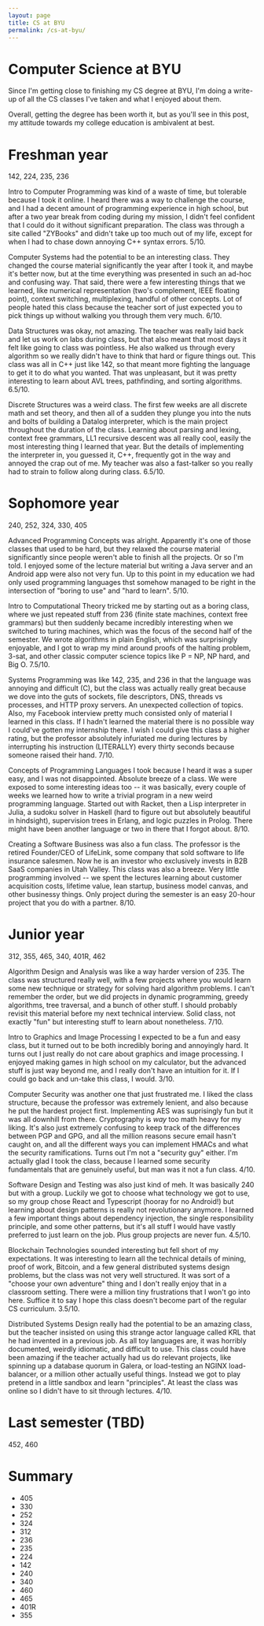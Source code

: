 ```yaml
---
layout: page
title: CS at BYU
permalink: /cs-at-byu/
---
```


Computer Science at BYU
===

Since I'm getting close to finishing my CS degree at BYU, I'm doing a write-up of all the CS classes I've taken and what I enjoyed about them.

Overall, getting the degree has been worth it, but as you'll see in this post, my attitude towards my college education is ambivalent at best.

Freshman year
===

142, 224, 235, 236

Intro to Computer Programming was kind of a waste of time, but tolerable because I took it online. I heard there was a way to challenge the course, and I had a decent amount of programming experience in high school, but after a two year break from coding during my mission, I didn't feel confident that I could do it without significant preparation. The class was through a site called "ZYBooks" and didn't take up too much out of my life, except for when I had to chase down annoying C++ syntax errors. 5/10.

Computer Systems had the potential to be an interesting class. They changed the course material significantly the year after I took it, and maybe it's better now, but at the time everything was presented in such an ad-hoc and confusing way. That said, there were a few interesting things that we learned, like numerical representation (two's complement, IEEE floating point), context switching, multiplexing, handful of other concepts. Lot of people hated this class because the teacher sort of just expected you to pick things up without walking you through them very much. 6/10.

Data Structures was okay, not amazing. The teacher was really laid back and let us work on labs during class, but that also meant that most days it felt like going to class was pointless. He also walked us through every algorithm so we really didn't have to think that hard or figure things out. This class was all in C++ just like 142, so that meant more fighting the language to get it to do what you wanted. That was unpleasant, but it was pretty interesting to learn about AVL trees, pathfinding, and sorting algorithms. 6.5/10. 

Discrete Structures was a weird class. The first few weeks are all discrete math and set theory, and then all of a sudden they plunge you into the nuts and bolts of building a Datalog interpreter, which is the main project throughout the duration of the class. Learning about parsing and lexing, context free grammars, LL1 recursive descent was all really cool, easily the most interesting thing I learned that year. But the details of implementing the interpreter in, you guessed it, C++, frequently got in the way and annoyed the crap out of me. My teacher was also a fast-talker so you really had to strain to follow along during class. 6.5/10.

Sophomore year
===

240, 252, 324, 330, 405

Advanced Programming Concepts was alright. Apparently it's one of those classes that used to be hard, but they relaxed the course material significantly since people weren't able to finish all the projects. Or so I'm told. I enjoyed some of the lecture material but writing a Java server and an Android app were also not very fun. Up to this point in my education we had only used programming languages thst somehow managed to be right in the intersection of "boring to use" and "hard to learn". 5/10.

Intro to Computational Theory tricked me by starting out as a boring class, where we just repeated stuff from 236 (finite state machines, context free grammars) but then suddenly became incredibly interesting when we switched to turing machines, which was the focus of the second half of the semester. We wrote algorithms in plain English, which was surprisingly enjoyable, and I got to wrap my mind around proofs of the halting problem, 3-sat, and other classic computer science topics like P = NP, NP hard, and Big O. 7.5/10.

Systems Programming was like 142, 235, and 236 in that the language was annoying and difficult (C), but the class was actually really great because we dove into the guts of sockets, file descriptors, DNS, threads vs processes, and HTTP proxy servers. An unexpected collection of topics. Also, my Facebook interview pretty much consisted only of material I learned in this class. If I hadn't learned the material there is no possible way I could've gotten my internship there. I wish I could give this class a higher rating, but the professor absolutely infuriated me during lectures by interrupting his instruction (LITERALLY) every thirty seconds because someone raised their hand. 7/10.

Concepts of Programming Languages I took because I heard it was a super easy, and I was not disappointed. Absolute breeze of a class. We were exposed to some interesting ideas too -- it was basically, every couple of weeks we learned how to write a trivial program in a new weird programming language. Started out with Racket, then a Lisp interpreter in Julia, a sudoku solver in Haskell (hard to figure out but absolutely beautiful in hindsight), supervision trees in Erlang, and logic puzzles in Prolog. There might have been another language or two in there that I forgot about. 8/10.

Creating a Software Business was also a fun class. The professor is the retired Founder/CEO of LifeLink, some company that sold software to life insurance salesmen. Now he is an investor who exclusively invests in B2B SaaS companies in Utah Valley. This class was also a breeze. Very little programming involved -- we spent the lectures learning about customer acquisition costs, lifetime value, lean startup, business model canvas, and other businessy things. Only project during the semester is an easy 20-hour project that you do with a partner. 8/10.

Junior year
===

312, 355, 465, 340, 401R, 462

Algorithm Design and Analysis was like a way harder version of 235. The class was structured really well, with a few projects where you would learn some new technique or strategy for solving hard algorithm problems. I can't remember the order, but we did projects in dynamic programming, greedy algorithms, tree traversal, and a bunch of other stuff. I should probably revisit this material before my next technical interview. Solid class, not exactly "fun" but interesting stuff to learn about nonetheless. 7/10.

Intro to Graphics and Image Processing I expected to be a fun and easy class, but it turned out to be both incredibly boring and annoyingly hard. It turns out I just really do not care about graphics and image processing. I enjoyed making games in high school on my calculator, but the advanced stuff is just way beyond me, and I really don't have an intuition for it. If I could go back and un-take this class, I would. 3/10.

Computer Security was another one that just frustrated me. I liked the class structure, because the professor was extremely lenient, and also because he put the hardest project first. Implementing AES was suprisingly fun but it was all downhill from there. Cryptography is *way* too math heavy for my liking. It's also just extremely confusing to keep track of the differences between PGP and GPG, and all the million reasons secure email hasn't caught on, and all the different ways you can implement HMACs and what the security ramifications. Turns out I'm not a "security guy" either. I'm actually glad I took the class, because I learned some security fundamentals that are genuinely useful, but man was it not a fun class. 4/10.

Software Design and Testing was also just kind of meh. It was basically 240 but with a group. Luckily we got to choose what technology we got to use, so my group chose React and Typescript (hooray for no Android!) but learning about design patterns is really not revolutionary anymore. I learned a few important things about dependency injection, the single responsibility principle, and some other patterns, but it's all stuff I would have vastly preferred to just learn on the job. Plus group projects are never fun. 4.5/10.

Blockchain Technologies sounded interesting but fell short of my expectations. It was interesting to learn all the technical details of mining, proof of work, Bitcoin, and a few general distributed systems design problems, but the class was not very well structured. It was sort of a "choose your own adventure" thing and I don't really enjoy that in a classroom setting. There were a million tiny frustrations that I won't go into here. Suffice it to say I hope this class doesn't become part of the regular CS curriculum. 3.5/10.

Distributed Systems Design really had the potential to be an amazing class, but the teacher insisted on using this strange actor language called KRL that he had invented in a previous job. As all toy languages are, it was horribly documented, weirdly idiomatic, and difficult to use. This class could have been amazing if the teacher actually had us do relevant projects, like spinning up a database quorum in Galera, or load-testing an NGINX load-balancer, or a million other actually useful things. Instead we got to play pretend in a little sandbox and learn "principles". At least the class was online so I didn't have to sit through lectures. 4/10.

Last semester (TBD)
===

452, 460

Summary
===

* 405
* 330
* 252
* 324
* 312
* 236
* 235
* 224
* 142
* 240
* 340
* 460
* 465
* 401R
* 355

